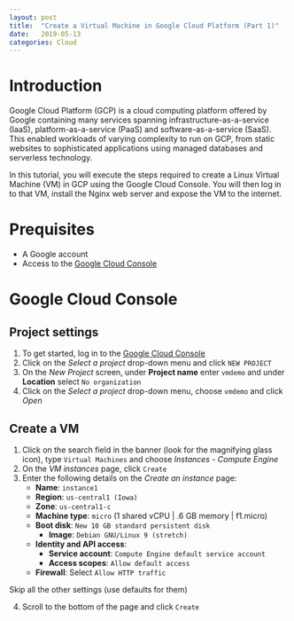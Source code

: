 ```yaml
---
layout: post
title:  "Create a Virtual Machine in Google Cloud Platform (Part 1)"
date:   2019-05-13
categories: Cloud
---
```


# Introduction

Google Cloud Platform (GCP) is a cloud computing platform offered by Google containing many services spanning infrastructure-as-a-service (IaaS), platform-as-a-service (PaaS) and software-as-a-service (SaaS). This enabled workloads of varying complexity to run on GCP, from static websites to sophisticated applications using managed databases and serverless technology.

In this tutorial, you will execute the steps required to create a Linux Virtual Machine (VM) in GCP using the Google Cloud Console. You will then log in to that VM, install the Nginx web server and expose the VM to the internet.

# Prequisites

* A Google account
* Access to the [Google Cloud Console]

# Google Cloud Console

## Project settings

1. To get started, log in to the [Google Cloud Console]
2. Click on the *Select a project* drop-down menu and click `NEW PROJECT`
3. On the *New Project* screen, under **Project name** enter `vmdemo` and under  **Location** select `No organization`
4. Click on the *Select a project* drop-down menu, choose `vmdemo` and click *Open*

## Create a VM


1. Click on the search field in the banner (look for the magnifying glass icon), type `Virtual Machines` and choose *Instances - Compute Engine*
2. On the *VM instances* page, click `Create`
3. Enter the following details on the *Create an instance* page:
	* **Name**: `instance1`
	* **Region**: `us-central1 (Iowa)`
	* **Zone**: `us-central1-c`
	* **Machine type**: `micro` (1 shared vCPU | .6 GB memory | f1.micro)
	* **Boot disk**: `New 10 GB standard persistent disk`
	  * **Image**: `Debian GNU/Linux 9 (stretch)`
	* **Identity and API access**: 
	  * **Service account**: `Compute Engine default service account`
	  * **Access scopes**: `Allow default access`
	* **Firewall**: Select `Allow HTTP traffic`
	
Skip all the other settings (use defaults for them)
	
4. Scroll to the bottom of the page and click `Create`


[Google Cloud Console]: https://console.cloud.google.com
[Hamburger Menu]: assets/hamburgerMenu.png
